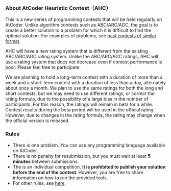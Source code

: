 
<div>

<link>

</link>

<link>

</link>

<link>

</link>

<span>

<span>

### **About AtCoder Heuristic Contest（AHC）**

<section>

<p>
This is a new series of programming contests that will be held regularly on AtCoder.
	Unlike algorithm contests such as ABC/ARC/AGC, the goal is to create a better solution to a problem for which it is difficult to find the optimal solution. For examples of problems, see <a href="https://atcoder.jp/contests/archive?ratedType=0&category=1200&keyword=">past contests of similar format</a>.
      
</p>

<p>
AHC will have a new rating system that is different from the existing ABC/ARC/AGC rating system.
	Unlike the ABC/ARC/AGC ratings, AHC will use a rating system that does not decrease even if contest performance is poor. Please feel free to participate.
      
</p>

<p>
We are planning to hold a long-term contest with a duration of more than a week and a short-term contest with a duration of less than a day, alternately about once a month. We plan to use the same ratings for both the long and short contests, but we may need to use different ratings, or correct the rating formula, due to the possibility of a large bias in the number of participants. For this reason, the ratings will remain in beta for a while. Contest results during the beta period will be used in the official rating. However, due to changes in the rating formula, the rating may change when the official version is released.
      
</p>

</section>

### **Rules**

<section>

<ul>

<li>
There is one problem.
	You can use any programming language available on AtCoder.
</li>

<li>
There is no penalty for resubmission, but you must wait at least 
<strong>
5 minutes
</strong>
between submissions.
	
</li>

<li>
The is an individual competition. 
<strong>
It is prohibited to publish your solution before the end of the contest.
</strong>
However, you are free to share information on how to run the provided tools.
</li>

<li>
For other rules, see <a href="https://atcoder.jp/contests/ahc039/rules">here</a>.
</li>

</ul>

</section>

</span>

</span>

</div>
